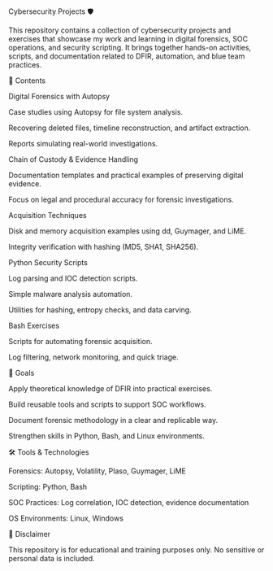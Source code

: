 Cybersecurity Projects 🛡️

This repository contains a collection of cybersecurity projects and exercises that showcase my work and learning in digital forensics, SOC operations, and security scripting. It brings together hands-on activities, scripts, and documentation related to DFIR, automation, and blue team practices.

📂 Contents

Digital Forensics with Autopsy

Case studies using Autopsy for file system analysis.

Recovering deleted files, timeline reconstruction, and artifact extraction.

Reports simulating real-world investigations.

Chain of Custody & Evidence Handling

Documentation templates and practical examples of preserving digital evidence.

Focus on legal and procedural accuracy for forensic investigations.

Acquisition Techniques

Disk and memory acquisition examples using dd, Guymager, and LiME.

Integrity verification with hashing (MD5, SHA1, SHA256).

Python Security Scripts

Log parsing and IOC detection scripts.

Simple malware analysis automation.

Utilities for hashing, entropy checks, and data carving.

Bash Exercises

Scripts for automating forensic acquisition.

Log filtering, network monitoring, and quick triage.

🚀 Goals

Apply theoretical knowledge of DFIR into practical exercises.

Build reusable tools and scripts to support SOC workflows.

Document forensic methodology in a clear and replicable way.

Strengthen skills in Python, Bash, and Linux environments.

🛠️ Tools & Technologies

Forensics: Autopsy, Volatility, Plaso, Guymager, LiME

Scripting: Python, Bash

SOC Practices: Log correlation, IOC detection, evidence documentation

OS Environments: Linux, Windows

📖 Disclaimer

This repository is for educational and training purposes only.
No sensitive or personal data is included.
